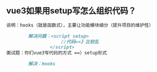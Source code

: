 ## vue3如果用setup写怎么组织代码？

```markdown
说明：hooks（就是函数式），主要让功能模块细分（提升项目的维护性）

		解决问题：<script setup>
					//代码==》比较乱
				</script>
面试题：你们vue3写代码的方式 ==〉setup形式

		解决：hooks

```

